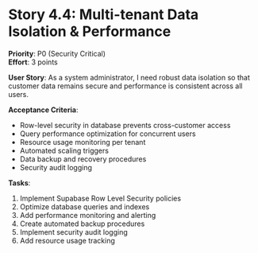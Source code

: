 # Story 4.4: Multi-tenant Data Isolation & Performance
**Priority**: P0 (Security Critical)  
**Effort**: 3 points  

**User Story**: As a system administrator, I need robust data isolation so that customer data remains secure and performance is consistent across all users.

**Acceptance Criteria**:
- Row-level security in database prevents cross-customer access
- Query performance optimization for concurrent users
- Resource usage monitoring per tenant
- Automated scaling triggers
- Data backup and recovery procedures
- Security audit logging

**Tasks**:
1. Implement Supabase Row Level Security policies
2. Optimize database queries and indexes
3. Add performance monitoring and alerting
4. Create automated backup procedures
5. Implement security audit logging
6. Add resource usage tracking
